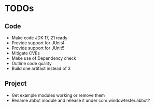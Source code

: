 # TODOs

## Code

- Make code JDK 17, 21 ready
- Provide support for JUnit4
- Provide support for JUnit5
- Mitigate CVEs
- Make use of Dependency check
- Outline code quality
- Build one artifact instead of 3

## Project

- Get example modules working or remove them
- Rename abbot module and release it under com.windowtester.abbot?
